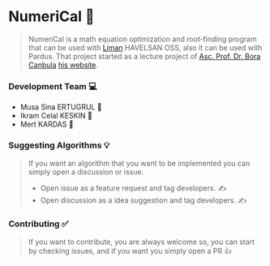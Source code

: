 # NumeriCal :abacus:

> NumeriCal is a math equation optimization and root-finding program that can be used with [Liman](https://github.com/limanmys/core) HAVELSAN OSS, also it can be used with Pardus. That project started as a lecture project of [Asc. Prof. Dr. Bora Canbula](https://github.com/canbula) [his website](https://canbula.com/).

### Development Team :computer:
* Musa Sina ERTUGRUL :muscle:
* Ikram Celal KESKIN :muscle:
* Mert KARDAS :muscle:

### Suggesting Algorithms :bulb:

> If you want an algorithm that you want to be implemented you can simply open a discussion or issue.
> * Open issue as a feature request and tag developers. :writing_hand:
> * Open discussion as a idea suggestion and tag developers. :writing_hand:

### Contributing :white_check_mark:

> If you want to contribute, you are always welcome so, you can start by checking issues, and if you want you simply open a PR :thumbsup:



